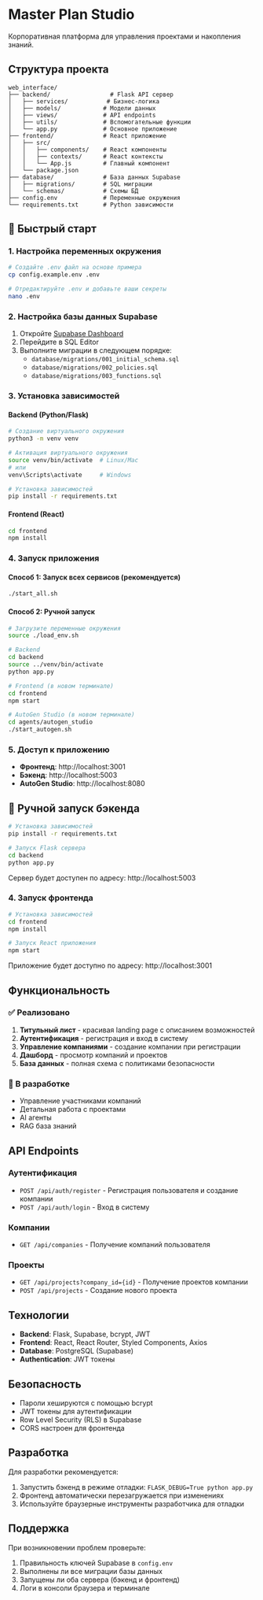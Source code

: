 # Master Plan Studio

Корпоративная платформа для управления проектами и накопления знаний.

## Структура проекта

```
web_interface/
├── backend/                 # Flask API сервер
│   ├── services/           # Бизнес-логика
│   ├── models/            # Модели данных
│   ├── views/             # API endpoints
│   ├── utils/             # Вспомогательные функции
│   └── app.py             # Основное приложение
├── frontend/              # React приложение
│   ├── src/
│   │   ├── components/    # React компоненты
│   │   ├── contexts/      # React контексты
│   │   └── App.js         # Главный компонент
│   └── package.json
├── database/              # База данных Supabase
│   ├── migrations/        # SQL миграции
│   └── schemas/           # Схемы БД
├── config.env             # Переменные окружения
└── requirements.txt       # Python зависимости
```

## 🚀 Быстрый старт

### 1. Настройка переменных окружения
```bash
# Создайте .env файл на основе примера
cp config.example.env .env

# Отредактируйте .env и добавьте ваши секреты
nano .env
```

### 2. Настройка базы данных Supabase

1. Откройте [Supabase Dashboard](https://supabase.com/dashboard)
2. Перейдите в SQL Editor
3. Выполните миграции в следующем порядке:
   - `database/migrations/001_initial_schema.sql`
   - `database/migrations/002_policies.sql`
   - `database/migrations/003_functions.sql`

### 3. Установка зависимостей

#### Backend (Python/Flask)
```bash
# Создание виртуального окружения
python3 -m venv venv

# Активация виртуального окружения
source venv/bin/activate  # Linux/Mac
# или
venv\Scripts\activate     # Windows

# Установка зависимостей
pip install -r requirements.txt
```

#### Frontend (React)
```bash
cd frontend
npm install
```

### 4. Запуск приложения

#### Способ 1: Запуск всех сервисов (рекомендуется)
```bash
./start_all.sh
```

#### Способ 2: Ручной запуск
```bash
# Загрузите переменные окружения
source ./load_env.sh

# Backend
cd backend
source ../venv/bin/activate
python app.py

# Frontend (в новом терминале)
cd frontend
npm start

# AutoGen Studio (в новом терминале)
cd agents/autogen_studio
./start_autogen.sh
```

### 5. Доступ к приложению
- **Фронтенд**: http://localhost:3001
- **Бэкенд**: http://localhost:5003
- **AutoGen Studio**: http://localhost:8080

## 🔧 Ручной запуск бэкенда

```bash
# Установка зависимостей
pip install -r requirements.txt

# Запуск Flask сервера
cd backend
python app.py
```

Сервер будет доступен по адресу: http://localhost:5003

### 4. Запуск фронтенда

```bash
# Установка зависимостей
cd frontend
npm install

# Запуск React приложения
npm start
```

Приложение будет доступно по адресу: http://localhost:3001

## Функциональность

### ✅ Реализовано

1. **Титульный лист** - красивая landing page с описанием возможностей
2. **Аутентификация** - регистрация и вход в систему
3. **Управление компаниями** - создание компании при регистрации
4. **Дашборд** - просмотр компаний и проектов
5. **База данных** - полная схема с политиками безопасности

### 🔄 В разработке

- Управление участниками компаний
- Детальная работа с проектами
- AI агенты
- RAG база знаний

## API Endpoints

### Аутентификация
- `POST /api/auth/register` - Регистрация пользователя и создание компании
- `POST /api/auth/login` - Вход в систему

### Компании
- `GET /api/companies` - Получение компаний пользователя

### Проекты
- `GET /api/projects?company_id={id}` - Получение проектов компании
- `POST /api/projects` - Создание нового проекта

## Технологии

- **Backend**: Flask, Supabase, bcrypt, JWT
- **Frontend**: React, React Router, Styled Components, Axios
- **Database**: PostgreSQL (Supabase)
- **Authentication**: JWT токены

## Безопасность

- Пароли хешируются с помощью bcrypt
- JWT токены для аутентификации
- Row Level Security (RLS) в Supabase
- CORS настроен для фронтенда

## Разработка

Для разработки рекомендуется:

1. Запустить бэкенд в режиме отладки: `FLASK_DEBUG=True python app.py`
2. Фронтенд автоматически перезагружается при изменениях
3. Используйте браузерные инструменты разработчика для отладки

## Поддержка

При возникновении проблем проверьте:

1. Правильность ключей Supabase в `config.env`
2. Выполнены ли все миграции базы данных
3. Запущены ли оба сервера (бэкенд и фронтенд)
4. Логи в консоли браузера и терминале


